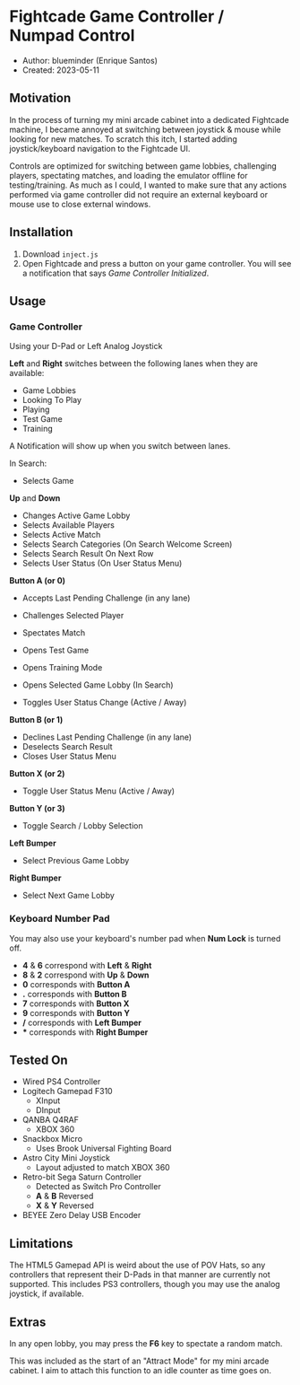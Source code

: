 # Fightcade Game Controller / Numpad Control
* Author: blueminder (Enrique Santos)
* Created: 2023-05-11

## Motivation
In the process of turning my mini arcade cabinet into a dedicated Fightcade machine, I became annoyed at switching between joystick & mouse while looking for new matches. To scratch this itch, I started adding joystick/keyboard navigation to the Fightcade UI.

Controls are optimized for switching between game lobbies, challenging players, spectating matches, and loading the emulator offline for testing/training. As much as I could, I wanted to make sure that any actions performed via game controller did not require an external keyboard or mouse use to close external windows.

## Installation
1. Download `inject.js`
2. Open Fightcade and press a button on your game controller. You will see a notification that says *Game Controller Initialized*.

## Usage
### Game Controller
Using your D-Pad or Left Analog Joystick

__Left__ and __Right__ switches between the following lanes when they are available:
* Game Lobbies
* Looking To Play
* Playing
* Test Game
* Training

A Notification will show up when you switch between lanes.

In Search:
* Selects Game

__Up__ and __Down__
* Changes Active Game Lobby
* Selects Available Players
* Selects Active Match
* Selects Search Categories (On Search Welcome Screen)
* Selects Search Result On Next Row
* Selects User Status (On User Status Menu)

__Button A (or 0)__
* Accepts Last Pending Challenge (in any lane)

* Challenges Selected Player
* Spectates Match
* Opens Test Game
* Opens Training Mode
* Opens Selected Game Lobby (In Search)
* Toggles User Status Change (Active / Away)

__Button B (or 1)__
* Declines Last Pending Challenge (in any lane)
* Deselects Search Result
* Closes User Status Menu

__Button X (or 2)__
* Toggle User Status Menu (Active / Away)

__Button Y (or 3)__
* Toggle Search / Lobby Selection

__Left Bumper__
* Select Previous Game Lobby

__Right Bumper__
* Select Next Game Lobby

### Keyboard Number Pad
You may also use your keyboard's number pad when __Num Lock__ is turned off.
* __4__ & __6__ correspond with __Left__ & __Right__
* __8__ & __2__ correspond with __Up__ & __Down__
* __0__ corresponds with __Button A__
* __.__ corresponds with __Button B__
* __7__ corresponds with __Button X__
* __9__ corresponds with __Button Y__
* __/__ corresponds with __Left Bumper__
* __*__ corresponds with __Right Bumper__

## Tested On
* Wired PS4 Controller
* Logitech Gamepad F310
  * XInput
  * DInput
* QANBA Q4RAF
  * XBOX 360
* Snackbox Micro
  * Uses Brook Universal Fighting Board
* Astro City Mini Joystick
  * Layout adjusted to match XBOX 360
* Retro-bit Sega Saturn Controller
  * Detected as Switch Pro Controller
  * __A__ & __B__ Reversed
  * __X__ & __Y__ Reversed
* BEYEE Zero Delay USB Encoder

## Limitations
The HTML5 Gamepad API is weird about the use of POV Hats, so any controllers that represent their D-Pads in that manner are currently not supported. This includes PS3 controllers, though you may use the analog joystick, if available.

## Extras
In any open lobby, you may press the __F6__ key to spectate a random match.

This was included as the start of an "Attract Mode" for my mini arcade cabinet. I aim to attach this function to an idle counter as time goes on.
